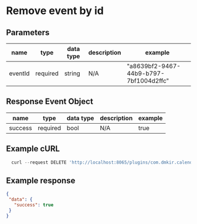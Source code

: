 # Remove event by id

## Parameters

| name       | type     | data type | description | example                                 |
|------------|----------|-----------|-------------|-----------------------------------------|
| eventId    | required | string    | N/A         | "a8639bf2-9467-44b9-b797-7bf1004d2ffc"  |


## Response Event Object

| name       | type       | data type | description | example |
|------------|------------|-----------|-------------|--------|
| success    | required   | bool      | N/A         | true   |


## Example cURL

```javascript
  curl --request DELETE 'http://localhost:8065/plugins/com.dmkir.calendar/event?eventId=316c4857-def9-4fe9-afd1-7b13308d65a7'
 ```


## Example response

 ```json
{
  "data": {
    "success": true
  }
}
```

